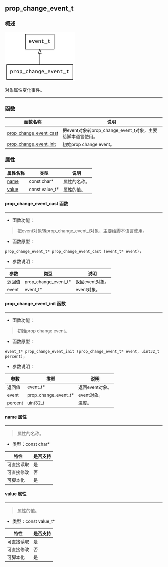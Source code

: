 ## prop\_change\_event\_t
### 概述
![image](images/prop_change_event_t_0.png)

对象属性变化事件。

----------------------------------
### 函数
<p id="prop_change_event_t_methods">

| 函数名称 | 说明 | 
| -------- | ------------ | 
| <a href="#prop_change_event_t_prop_change_event_cast">prop\_change\_event\_cast</a> | 把event对象转prop_change_event_t对象，主要给脚本语言使用。 |
| <a href="#prop_change_event_t_prop_change_event_init">prop\_change\_event\_init</a> | 初始prop change event。 |
### 属性
<p id="prop_change_event_t_properties">

| 属性名称 | 类型 | 说明 | 
| -------- | ----- | ------------ | 
| <a href="#prop_change_event_t_name">name</a> | const char* | 属性的名称。 |
| <a href="#prop_change_event_t_value">value</a> | const value\_t* | 属性的值。 |
#### prop\_change\_event\_cast 函数
-----------------------

* 函数功能：

> <p id="prop_change_event_t_prop_change_event_cast">把event对象转prop_change_event_t对象，主要给脚本语言使用。


* 函数原型：

```
prop_change_event_t* prop_change_event_cast (event_t* event);
```

* 参数说明：

| 参数 | 类型 | 说明 |
| -------- | ----- | --------- |
| 返回值 | prop\_change\_event\_t* | 返回event对象。 |
| event | event\_t* | event对象。 |
#### prop\_change\_event\_init 函数
-----------------------

* 函数功能：

> <p id="prop_change_event_t_prop_change_event_init">初始prop change event。


* 函数原型：

```
event_t* prop_change_event_init (prop_change_event_t* event, uint32_t percent);
```

* 参数说明：

| 参数 | 类型 | 说明 |
| -------- | ----- | --------- |
| 返回值 | event\_t* | 返回event对象。 |
| event | prop\_change\_event\_t* | event对象。 |
| percent | uint32\_t | 进度。 |
#### name 属性
-----------------------
> <p id="prop_change_event_t_name">属性的名称。


* 类型：const char*

| 特性 | 是否支持 |
| -------- | ----- |
| 可直接读取 | 是 |
| 可直接修改 | 否 |
| 可脚本化   | 是 |
#### value 属性
-----------------------
> <p id="prop_change_event_t_value">属性的值。


* 类型：const value\_t*

| 特性 | 是否支持 |
| -------- | ----- |
| 可直接读取 | 是 |
| 可直接修改 | 否 |
| 可脚本化   | 是 |
